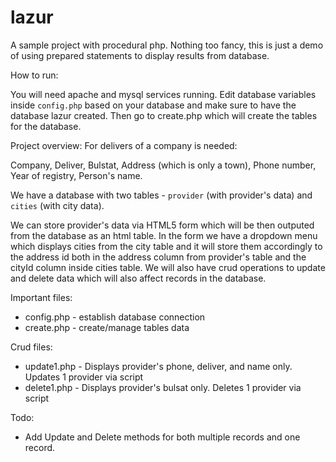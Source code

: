 # lazur 
A sample project with procedural php. Nothing too fancy, this is just a demo of using prepared statements to display results from database.


How to run:

You will need apache and mysql services running.
Edit database variables inside `config.php` based on your database and make sure to have the database lazur created.
Then go to create.php which will create the tables for the database.

Project overview:
For delivers of a company is needed: 


Company, Deliver, Bulstat, Address (which is only a town), Phone number, Year of registry, Person's name.


We have a database with two tables - `provider` (with provider's data) and `cities` (with city data).


We can store provider's data via HTML5 form  which will be then outputed from the database as an html table. 
In the form we have a dropdown menu which displays cities from the city table and it will store them accordingly to the address id 
both in the address column from provider's table and the cityId column inside cities table.
We will also have crud operations to update and delete data which will also affect records in the database.

Important files:
* config.php - establish database connection
* create.php - create/manage tables data

Crud files:
* update1.php - Displays provider's phone, deliver, and name only. Updates 1 provider via script
* delete1.php - Displays provider's bulsat only. Deletes 1 provider via script 

Todo:
* Add Update and Delete methods for both multiple records and one record.
